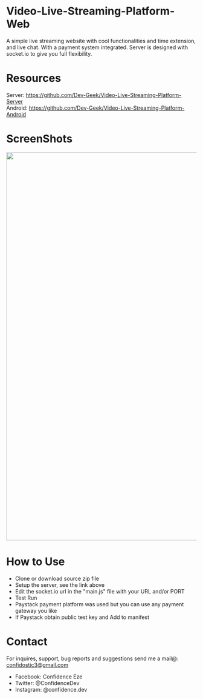 # Video-Live-Streaming-Platform-Web
A simple live streaming website with cool functionalities and time extension, and live chat.
With a payment system integrated. Server is designed with socket.io to give you full flexibility.

# Resources
Server: <a href="https://github.com/Dev-Geek/Video-Live-Streaming-Platform-Server">https://github.com/Dev-Geek/Video-Live-Streaming-Platform-Server</a> <br />
Android: <a href="https://github.com/Dev-Geek/Video-Live-Streaming-Platform-Android">https://github.com/Dev-Geek/Video-Live-Streaming-Platform-Android</a>

# ScreenShots
<p float="left">
<img src="https://github.com/Dev-Geek/Video-Live-Streaming-Platform-Web/blob/main/assets/web_screen.png" width="1024">
</p>

# How to Use
* Clone or download source zip file
* Setup the server, see the link above
* Edit the socket.io url in the "main.js" file with your URL and/or PORT
* Test Run
* Paystack payment platform was used but you can use any payment gateway you like
* If Paystack obtain public test key and Add to manifest

# Contact
For inquires, support, bug reports and suggestions send me a mail@: confidostic3@gmail.com

* Facebook: Confidence Eze
* Twitter: @ConfidenceDev
* Instagram: @confidence.dev

